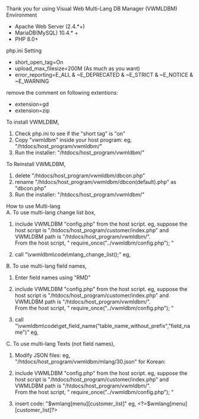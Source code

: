 Thank you for using Visual Web Multi-Lang DB Manager (VWMLDBM)
Environment
  - Apache Web Server (2.4.*+)
  - MariaDB(MySQL) 10.4.* +
  - PHP 8.0+

php.ini Setting
  - short_open_tag=On
  - upload_max_filesize=200M (As much as you want)
  - error_reporting=E_ALL & ~E_DEPRECATED & ~E_STRICT & ~E_NOTICE & ~E_WARNING
  
  remove the comment on following extentions:
  - extension=gd 
  - extension=zip  

To install VWMLDBM,
  1. Check php.ini to see if the "short tag" is "on"
  2. Copy "vwmldbm" inside your host program: eg, "/htdocs/host_program/vwmldbm/"
  3. Run the installer: "/htdocs/host_program/vwmldbm/"

To Reinstall VWMLDBM,
  1. delete "/htdocs/host_program/vwmldbm/dbcon.php"
  2. rename "/htdocs/host_program/vwmldbm/dbcon(default).php" as "dbcon.php"
  3. Run the installer: "/htdocs/host_program/vwmldbm/"
  
  
How to use Multi-lang  
 A. To use multi-lang change list box,
  1. include VWMLDBM "config.php" from the host script. 
	eg, suppose the host script is "/htdocs/host_program/customer/index.php"
		and VWMLDBM path is "/htdocs/host_program/vwmldbm/".	
		From the host script, " require_once("../vwmldbm/config.php"); "
  
  2. call "\vwmldbm\code\mlang_change_list();"
	eg, <?\vwmldbm\code\mlang_change_list();?>
	
	
B. To use multi-lang field names,
  1. Enter field names using "RMD"
  
  2. include VWMLDBM "config.php" from the host script. 
	eg, suppose the host script is "/htdocs/host_program/customer/index.php"
		and VWMLDBM path is "/htdocs/host_program/vwmldbm/".	
		From the host script, " require_once("../vwmldbm/config.php"); "
  
  3. call "\vwmldbm\code\get_field_name("table_name_without_prefix","field_name")"
		eg, <?PHP \vwmldbm\code\get_field_name("customer","first_name");?>
	
	
C. To use multi-lang Texts (not field names),
  1. Modify JSON files: eg, "/htdocs/host_program/vwmldbm/mlang/30.json" for Korean:
  2. include VWMLDBM "config.php" from the host script. 
	eg, suppose the host script is "/htdocs/host_program/customer/index.php"
		and VWMLDBM path is "/htdocs/host_program/vwmldbm/".	
		From the host script, " require_once("../vwmldbm/config.php"); "
  
  3. insert code: "$wmlang[menu][customer_list]"
		eg, <?=$wmlang[menu][customer_list]?>